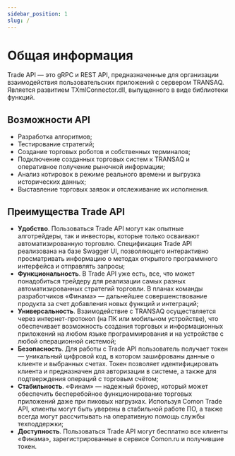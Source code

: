 ```yaml
---
sidebar_position: 1
slug: /
---
```


# Общая информация

Trade API — это gRPC и REST API, предназначенные для организации взаимодействия пользовательских приложений с сервером TRANSAQ. Является развитием TXmlConnector.dll, выпущенного в виде библиотеки функций.

## Возможности API

- Разработка алгоритмов;
- Тестирование стратегий;
- Создание торговых роботов и собственных терминалов;
- Подключение созданных торговых систем к TRANSAQ и оперативное получение рыночной информации;
- Анализ котировок в режиме реального времени и выгрузка исторических данных;
- Выставление торговых заявок и отслеживание их исполнения.

## Преимущества Trade API

- **Удобство**. Пользоваться Trade API могут как опытные алготрейдеры, так и инвесторы, которые только осваивают автоматизированную торговлю. Спецификация Trade API реализована на базе Swagger UI, позволяющего интерактивно просматривать информацию о методах открытого программного интерфейса и отправлять запросы;
- **Функциональность**. В Trade API уже есть, все, что может понадобиться трейдеру для реализации самых разных автоматизированных стратегий торговли. В планах команды разработчиков «Финама» — дальнейшее совершенствование продукта за счет добавления новых функций и интеграций;
- **Универсальность**. Взаимодействие с TRANSAQ осуществляется через интернет-протокол (на ПК или мобильном устройстве), что обеспечивает возможность создания торговых и информационных приложений на любом языке программирования и на устройстве с любой операционной системой;
- **Безопасность**. Для работы с Trade API пользователь получает токен — уникальный цифровой код, в котором зашифрованы данные о клиенте и выбранных счетах. Токен позволяет идентифицировать клиента и предназначен для авторизации в системе, а также для подтверждения операций с торговым счётом;
- **Стабильность**. «Финам» — надежный брокер, который может обеспечить бесперебойное функционирование торговых приложений даже при пиковых нагрузках. Используя Сomon Trade API, клиенты могут быть уверены в стабильной работе ПО, а также всегда могут рассчитывать на оперативную помощь службы техподдержки;
- **Доступность**. Пользоваться Trade API могут бесплатно все клиенты «Финама», зарегистрированные в сервисе Comon.ru и получившие токен.
